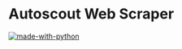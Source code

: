 # Autoscout Web Scraper

[![made-with-python](https://img.shields.io/badge/Made%20with-Python-1f425f.svg)](https://www.python.org/)
